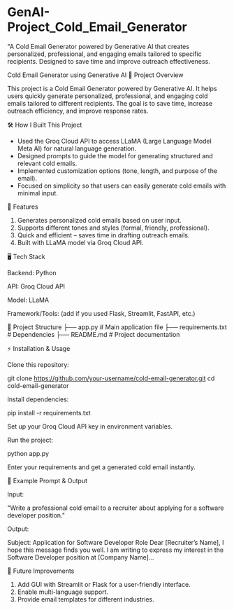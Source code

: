 # GenAI-Project_Cold_Email_Generator
"A Cold Email Generator powered by Generative AI that creates personalized, professional, and engaging emails tailored to specific recipients. Designed to save time and improve outreach effectiveness.

Cold Email Generator using Generative AI
📌 Project Overview

This project is a Cold Email Generator powered by Generative AI. It helps users quickly generate personalized, professional, and engaging cold emails tailored to different recipients. The goal is to save time, increase outreach efficiency, and improve response rates.

🛠️ How I Built This Project

* Used the Groq Cloud API to access LLaMA (Large Language Model Meta AI) for natural language generation.
* Designed prompts to guide the model for generating structured and relevant cold emails.
* Implemented customization options (tone, length, and purpose of the email).
* Focused on simplicity so that users can easily generate cold emails with minimal input.

🚀 Features

1. Generates personalized cold emails based on user input.
2. Supports different tones and styles (formal, friendly, professional).
3. Quick and efficient – saves time in drafting outreach emails.
4. Built with LLaMA model via Groq Cloud API.

🖥️ Tech Stack

Backend: Python

API: Groq Cloud API

Model: LLaMA

Framework/Tools: (add if you used Flask, Streamlit, FastAPI, etc.)

📂 Project Structure
├── app.py          # Main application file
├── requirements.txt # Dependencies
├── README.md        # Project documentation


⚡ Installation & Usage

Clone this repository:

git clone https://github.com/your-username/cold-email-generator.git
cd cold-email-generator


Install dependencies:

pip install -r requirements.txt


Set up your Groq Cloud API key in environment variables.

Run the project:

python app.py


Enter your requirements and get a generated cold email instantly.

📌 Example Prompt & Output

Input:

"Write a professional cold email to a recruiter about applying for a software developer position."

Output:

Subject: Application for Software Developer Role
Dear [Recruiter’s Name],
I hope this message finds you well. I am writing to express my interest in the Software Developer position at [Company Name]...


🔮 Future Improvements

1. Add GUI with Streamlit or Flask for a user-friendly interface.
2. Enable multi-language support.
3. Provide email templates for different industries.
